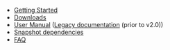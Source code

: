 * [Getting Started](GettingStarted)
* [Downloads](Downloads)
* [User Manual](Usage) ([Legacy documentation](Usage_Legacy) (prior to v2.0))
* [Snapshot dependencies](snapshot)
* [FAQ](FAQ)